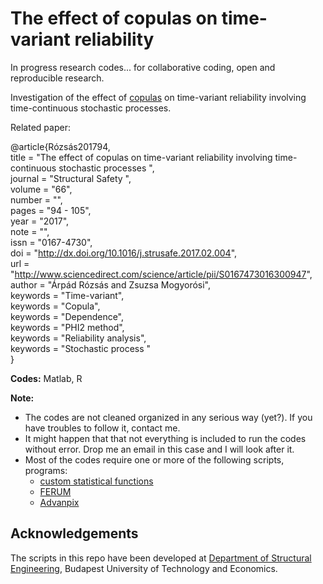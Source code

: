 The effect of copulas on time-variant reliability
==============

In progress research codes... for collaborative coding, open and reproducible research.

Investigation of the effect of [copulas](https://en.wikipedia.org/wiki/Copula_(probability_theory)) on time-variant reliability involving time-continuous stochastic processes. 

Related paper:

@article{Rózsás201794,  
	title = "The effect of copulas on time-variant reliability involving time-continuous stochastic processes ",  
	journal = "Structural Safety ",  
	volume = "66",  
	number = "",  
	pages = "94 - 105",  
	year = "2017",  
	note = "",  
	issn = "0167-4730",  
	doi = "http://dx.doi.org/10.1016/j.strusafe.2017.02.004",  
	url = "http://www.sciencedirect.com/science/article/pii/S0167473016300947",  
	author = "Árpád Rózsás and Zsuzsa Mogyorósi",  
	keywords = "Time-variant",  
	keywords = "Copula",  
	keywords = "Dependence",  
	keywords = "PHI2 method",  
	keywords = "Reliability analysis",  
	keywords = "Stochastic process "  
}

__Codes:__ Matlab, R

__Note:__ 
* The codes are not cleaned organized in any serious way (yet?). If you have troubles to follow it, contact me.
* It might happen that that not everything is included to run the codes without error. Drop me an email in this case and I will look after it.
* Most of the codes require one or more of the following scripts, programs:
	* [custom statistical functions](https://github.com/rozsasarpi/Statistics---Matlab)
	* [FERUM](http://www.ifma.fr/FERUM)
	* [Advanpix](http://www.advanpix.com/)


  
Acknowledgements
----------------

The scripts in this repo have been developed at [Department of Structural Engineering](http://www.epito.bme.hu/hidak-es-szerkezetek-tanszek), Budapest University of Technology and Economics.
